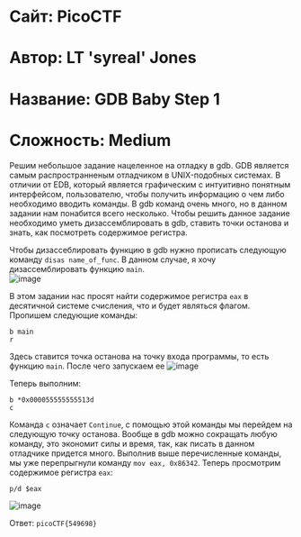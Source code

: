 
# Сайт: PicoCTF
# Автор: LT 'syreal' Jones
# Название: GDB Baby Step 1
# Сложность: Medium


Решим небольшое задание нацеленное на отладку в gdb. GDB является самым распространненым отладчиком в UNIX-подобных системах. В отличии от EDB, который 
является графическим с интуитивно понятным интерфейсом, пользователю, чтобы получить информацию о чем либо необходимо вводить команды. В gdb команд очень много, но в данном задании нам понабится всего несколько. Чтобы решить данное задание необходимо уметь дизассемблировать в gdb, ставить точки останова и знать, как посмотреть содержимое регистра.

Чтобы дизассеблировать функцию в gdb нужно прописать следующую команду `disas name_of_func`. В данном случае, я хочу дизассемблировать функцию `main`. <br />
![image](https://github.com/user-attachments/assets/dab629a9-3ba6-4558-adfa-a93cfc8af514)

В этом задании нас просят найти содержимое регистра `eax` в десятичной системе счисления, что и будет являться флагом.
Пропишем следующие команды: 
```gdb
b main
r
```
Здесь ставится точка останова на точку входа программы, то есть функцию `main`. После чего запускаем ее
![image](https://github.com/user-attachments/assets/e649ffc6-86a4-46c5-98e8-068613432d8c)

Теперь выполним: 
```gdb
b *0x000055555555513d
c
```

Команда `c` означает `Continue`, с помощью этой команды мы перейдем на следующую точку останова. Вообще в gdb можно сокращать любую команду, это экономит силы и время, так, как 
писать в данном отладчике придется много. Выполнив выше перечисленные команды, мы уже перепрыгнули команду `mov eax, 0x86342`. Теперь
просмотрим содержимое регистра `eax`: 
```gdb
p/d $eax
```
![image](https://github.com/user-attachments/assets/ef2e402f-722a-48d4-b531-9d41d16d5996)


Ответ: `picoCTF{549698}`


